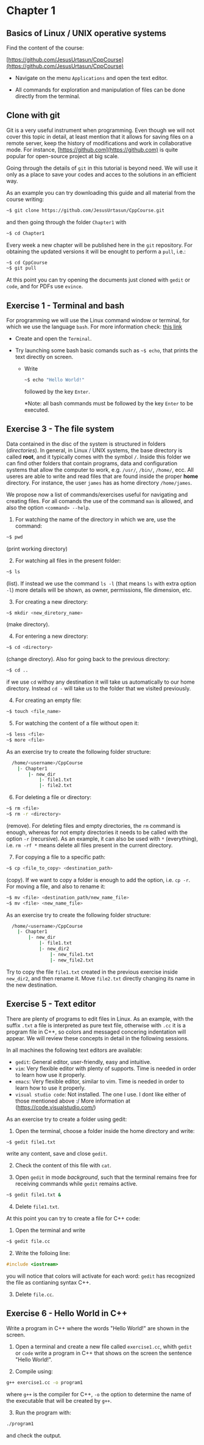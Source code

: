 # Chapter 1

## Basics of Linux / UNIX operative systems

Find the content of the course:

  [https://github.com/JesusUrtasun/CppCourse](https://github.com/JesusUrtasun/CppCourse)

- Navigate on the menu `Applications` and open the text editor. 

- All commands for exploration and manipulation of files can be done directly from the terminal.

## Clone with git

Git is a very useful instrument when programming. Even though we will not cover this topic in detail, at least mention that it allows for saving files on a remote server, keep the history of modifications and work in collaborative mode. For instance, [https://github.com](https://github.com)
is quite popular for open-source project at big scale.

Going through the details of `git` in this tutorial is beyond need.
We will use it only as a place to save your codes and acces to the solutions in an efficient way.

As an example you can try downloading this guide and all material from the course writing:
```bash
~$ git clone https://github.com/JesusUrtasun/CppCourse.git
```
and then going through the folder `Chapter1` with
```bash
~$ cd Chapter1
```

Every week a new chapter will be published here in the `git` repository.
For obtaining the updated versions it will be enought to perform a `pull`, i.e.:
```bash
~$ cd CppCourse
~$ git pull
```

At this point you can try opening the documents just cloned with `gedit` or `code`, and for PDFs use `evince`.

## Exercise 1 - Terminal and bash

For programming we will use the Linux command window or terminal, for which we use the language `bash`. For more information check: [this link](https://it.wikipedia.org/wiki/Bash)

- Create and open the `Terminal`.

- Try launching some bash basic comands such as `~$ echo`, that prints the text directly on screen.

  - Write
    ```bash
    ~$ echo "Hello World!"
    ```
    followed by the key `Enter`.

    *Note: all bash commands must be followed by the key `Enter` to be executed.

## Exercise 3 - The file system

Data contained in the disc of the system is structured in folders (*directories*).
In general, in Linux / UNIX systems, the base directory is called **root**, and it typically comes with the symbol `/`.
Inside this folder we can find other folders that contain programs, data and configuration systems that allow the computer to work, e.g. `/usr/`, `/bin/`, `/home/`, ecc.
All useres are able to write and read files that are found inside the proper **home** directory. For instance, the user `james` has as home directory `/home/james`. 

We propose now a list of commands/exercises useful for navigating and creating files.
For all comands the use of the command `man` is allowed, and also the option `<command> --help`.

1. For watching the name of the directory in which we are, use the command:
  ```bash
  ~$ pwd
  ```
  (print working directory)

2. For watching all files in the present folder:
  ```bash
  ~$ ls
  ```
  (list). If instead we use the command `ls -l` (that means `ls` with extra option `-l`)
  more details will be shown, as owner, permissions, file dimension, etc.

3. For creating a new directory:
  ```bash
  ~$ mkdir <new_diretory_name>
  ```
  (make directory).

4. For entering a new directory:
  ```bash
  ~$ cd <directory>
  ```
  (change directory). Also for going back to the previous directory:
  ```bash
  ~$ cd ..
  ```
  if we use `cd` withoy any destination it will take us automatically to our home directory. Instead `cd -` will take us to the folder that we visited previously.

4. For creating an empty file:
  ```bash
  ~$ touch <file_name>
  ```

5. For watching the content of a file without open it:
  ```bash
  ~$ less <file>
  ~$ more <file>
  ```
As an exercise try to create the following folder structure:
```bash
  /home/<username>/CppCourse
    |- Chapter1
        |- new_dir
            |- file1.txt
            |- file2.txt 
```

6. For deleting a file or directory:
  ```bash
  ~$ rm <file>
  ~$ rm -r <directory>
  ```
  (remove). For deleting files and empty directories, the `rm` command is enough, whereas for not empty directories it needs to be called with the option `-r` (recursive).
  As an example, it can also be used with `*` (everything), i.e. `rm -rf *` means delete all files present in the current directory.

7. For copying a file to a specific path:
  ```bash
  ~$ cp <file_to_copy> <destination_path>
  ```
  (copy). If we want to copy a folder is enough to add the option, i.e. `cp -r`.
  For moving a file, and also to rename it:
  ```bash
  ~$ mv <file> <destination_path/new_name_file>
  ~$ mv <file> <new_name_file>
  ```
  As an exercise try to create the following folder structure:
  ```bash
    /home/<username>/CppCourse
      |- Chapter1
          |- new_dir
              |- file1.txt
              |- new_dir2
                  |- new_file1.txt
                  |- new_file2.txt 
  ```
  Try to copy the file `file1.txt` created in the previous exercise inside `new_dir2`, and then rename it. Move `file2.txt` directly changing its name in the new destination.

## Exercise 5 - Text editor

There are plenty of programs to edit files in Linux. As an example, with the suffix `.txt` a file is interpreted as pure text file,
otherwise with `.cc` it is a program file in C++, so colors and messaged concering indentation will appear.
We will review these concepts in detail in the following sessions.

In all machines the following text editors are available:
- `gedit`: General editor, user-friendly, easy and intuitive.
- `vim`: Very flexible editor with plenty of supports. Time is needed in order to learn how use it properly.
- `emacs`: Very flexible editor, similar to vim. Time is needed in order to learn how to use it properly.
- `visual studio code`: Not installed. The one I use.  I dont like either of those mentioned above :/ More information at (https://code.visualstudio.com/)

As an exercise try to create a folder using gedit:
1. Open the terminal, choose a folder inside the home directory and write:
  ```bash
  ~$ gedit file1.txt
  ```
  write any content, save and close `gedit`.

2. Check the content of this file with `cat`.

3. Open `gedit` in mode *background*, such that the terminal remains free for receiving commands while `gedit` remains active.
  ```bash
  ~$ gedit file1.txt &
  ```

4. Delete `file1.txt`.

At this point you can try to create a file for C++ code:
1. Open the terminal and write
  ```bash
  ~$ gedit file.cc
  ```

2. Write the folloing line:
  ```c++
  #include <iostream>
  ```
  you will notice that colors will activate for each word: `gedit` has
  recognized the file as contianing syntax C++.

3. Delete `file.cc`.

## Exercise 6 - Hello World in C++

Write a program in C++ where the words "Hello World!" are shown in the screen.

1. Open a terminal and create a new file called `exercise1.cc`, whith `gedit` or `code`
write a program in C++ that shows on the screen the sentence "Hello World!".

2. Compile using:
```bash
g++ exercise1.cc -o program1 
```
where `g++` is the compiler for C++, `-o` the option to determine the name of the
executable that will be created by `g++`.

3. Run the program with:
```bash
./program1
```
and check the output.
